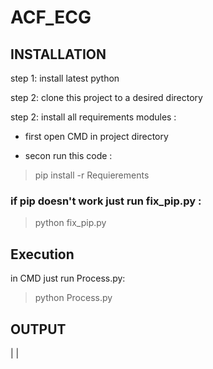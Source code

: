 # ACF_ECG

## INSTALLATION

step 1: install latest python

step 2: clone this project to a desired directory

step 2: install all requirements modules : 

- first open CMD in project directory

- secon run this code : 

> pip install -r Requierements

### if pip doesn't work just run fix_pip.py :

> python fix_pip.py

## Execution 

in CMD just run Process.py:

> python Process.py

## OUTPUT

| <a href="https://upload.wikimedia.org/wikipedia/commons/thumb/c/c0/Young_girl_smiling_in_sunshine_%282%29.jpg/1200px-Young_girl_smiling_in_sunshine_%282%29.jpg"></a> |
